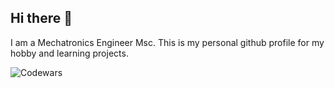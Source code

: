 ## Hi there 👋

I am a Mechatronics Engineer Msc. This is my personal github profile for my hobby and learning projects.

![Codewars](https://github.r2v.ch/codewars?user=BeagleBasset&name=true&top_languages=true&stroke=rgb(255,255,255)theme=dark)



<!--
**BeagleBasset/BeagleBasset** is a ✨ _special_ ✨ repository because its `README.md` (this file) appears on your GitHub profile.

Here are some ideas to get you started:

- 🔭 I’m currently working on ...
- 🌱 I’m currently learning ...
- 👯 I’m looking to collaborate on ...
- 🤔 I’m looking for help with ...
- 💬 Ask me about ...
- 📫 How to reach me: ...
- 😄 Pronouns: ...
- ⚡ Fun fact: ...
-->
